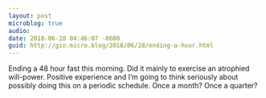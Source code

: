 ```yaml
---
layout: post
microblog: true
audio: 
date: 2018-06-28 04:46:07 -0600
guid: http://gio.micro.blog/2018/06/28/ending-a-hour.html
---
```

Ending a 48 hour fast this morning. Did it mainly to exercise an atrophied will-power. Positive experience and I’m going to think seriously about possibly doing this on a periodic schedule. Once a month? Once a quarter?
